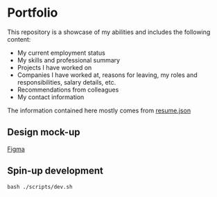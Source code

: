 # Portfolio

This repository is a showcase of my abilities and includes the following content:

- My current employment status
- My skills and professional summary
- Projects I have worked on
- Companies I have worked at, reasons for leaving,
  my roles and responsibilities, salary details, etc.
- Recommendations from colleagues
- My contact information

The information contained here mostly comes from [resume.json](https://neviaumi.github.io/resume.json/)

## Design mock-up

[Figma](https://www.figma.com/design/opnaMAqRjMXTi9SlCi78yi/Portfolio?node-id=0-1&t=eQXhUV60mTQBuuLD-1)

## Spin-up development

```shell
bash ./scripts/dev.sh
```
